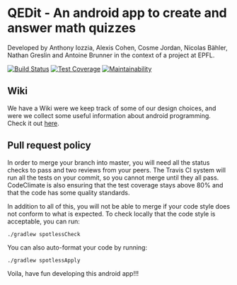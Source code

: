 
# QEDit - An android app to create and answer math quizzes
Developed by Anthony Iozzia, Alexis Cohen, Cosme Jordan, Nicolas Bähler, Nathan Greslin and Antoine Brunner in
the context of a project at EPFL.

[![Build Status](https://travis-ci.org/brunnerant/sdp-project.svg?branch=master)](https://travis-ci.org/brunnerant/sdp-project)
[![Test Coverage](https://api.codeclimate.com/v1/badges/97269ca5f086f0c8ed40/test_coverage)](https://codeclimate.com/github/brunnerant/sdp-project/test_coverage)
[![Maintainability](https://api.codeclimate.com/v1/badges/97269ca5f086f0c8ed40/maintainability)](https://codeclimate.com/github/brunnerant/sdp-project/maintainability)

## Wiki
We have a Wiki were we keep track of some of our design choices, and were we collect some useful information about android
programming. Check it out [here](https://github.com/brunnerant/sdp-project/wiki).

## Pull request policy
In order to merge your branch into master, you will need all the status checks to pass and two reviews from your peers.
The Travis CI system will run all the tests on your commit, so you cannot merge until they all pass.
CodeClimate is also ensuring that the test coverage stays above 80% and that the code has some quality standards.

In addition to all of this, you will not be able to merge if your code style does not conform to what is expected.
To check locally that the code style is acceptable, you can run:
```
./gradlew spotlessCheck
```
You can also auto-format your code by running:
```
./gradlew spotlessApply
```
Voila, have fun developing this android app!!!